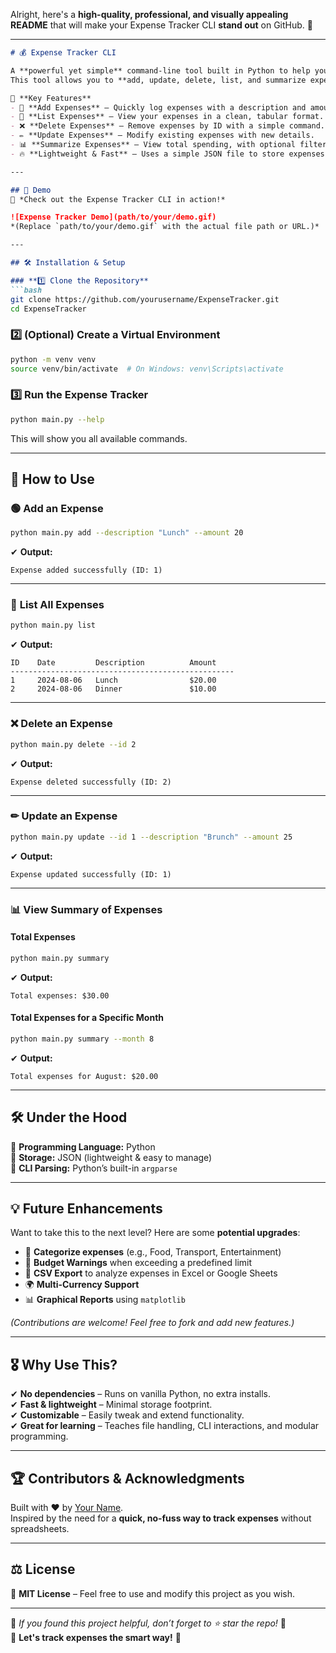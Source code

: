Alright, here's a **high-quality, professional, and visually appealing README** that will make your Expense Tracker CLI **stand out** on GitHub. 🚀  

---

```markdown
# 💰 Expense Tracker CLI

A **powerful yet simple** command-line tool built in Python to help you **track and manage expenses effortlessly.**  
This tool allows you to **add, update, delete, list, and summarize expenses**—all from your terminal. No extra dependencies required!

🎯 **Key Features**
- 📌 **Add Expenses** – Quickly log expenses with a description and amount.
- 📜 **List Expenses** – View your expenses in a clean, tabular format.
- ❌ **Delete Expenses** – Remove expenses by ID with a simple command.
- ✏ **Update Expenses** – Modify existing expenses with new details.
- 📊 **Summarize Expenses** – View total spending, with optional filtering by month.
- 🔥 **Lightweight & Fast** – Uses a simple JSON file to store expenses.

---

## 🚀 Demo
🎥 *Check out the Expense Tracker CLI in action!*  

![Expense Tracker Demo](path/to/your/demo.gif)  
*(Replace `path/to/your/demo.gif` with the actual file path or URL.)*

---

## 🛠 Installation & Setup

### **1️⃣ Clone the Repository**
```bash
git clone https://github.com/yourusername/ExpenseTracker.git
cd ExpenseTracker
```

### **2️⃣ (Optional) Create a Virtual Environment**
```bash
python -m venv venv
source venv/bin/activate  # On Windows: venv\Scripts\activate
```

### **3️⃣ Run the Expense Tracker**
```bash
python main.py --help
```

This will show you all available commands.

---

## 🎯 How to Use

### 🟢 **Add an Expense**
```bash
python main.py add --description "Lunch" --amount 20
```
✔ **Output:**  
```
Expense added successfully (ID: 1)
```

---

### 📜 **List All Expenses**
```bash
python main.py list
```
✔ **Output:**
```
ID    Date         Description          Amount    
--------------------------------------------------
1     2024-08-06   Lunch                $20.00    
2     2024-08-06   Dinner               $10.00    
```

---

### ❌ **Delete an Expense**
```bash
python main.py delete --id 2
```
✔ **Output:**
```
Expense deleted successfully (ID: 2)
```

---

### ✏ **Update an Expense**
```bash
python main.py update --id 1 --description "Brunch" --amount 25
```
✔ **Output:**
```
Expense updated successfully (ID: 1)
```

---

### 📊 **View Summary of Expenses**
#### **Total Expenses**
```bash
python main.py summary
```
✔ **Output:**
```
Total expenses: $30.00
```

#### **Total Expenses for a Specific Month**
```bash
python main.py summary --month 8
```
✔ **Output:**
```
Total expenses for August: $20.00
```

---

## 🛠 Under the Hood
🔹 **Programming Language:** Python  
🔹 **Storage:** JSON (lightweight & easy to manage)  
🔹 **CLI Parsing:** Python’s built-in `argparse`  

---

## 💡 Future Enhancements
Want to take this to the next level? Here are some **potential upgrades**:
- 📌 **Categorize expenses** (e.g., Food, Transport, Entertainment)
- 🔔 **Budget Warnings** when exceeding a predefined limit
- 📂 **CSV Export** to analyze expenses in Excel or Google Sheets
- 🌍 **Multi-Currency Support**
- 📊 **Graphical Reports** using `matplotlib`

*(Contributions are welcome! Feel free to fork and add new features.)*

---

## 🎖 Why Use This?
✔ **No dependencies** – Runs on vanilla Python, no extra installs.  
✔ **Fast & lightweight** – Minimal storage footprint.  
✔ **Customizable** – Easily tweak and extend functionality.  
✔ **Great for learning** – Teaches file handling, CLI interactions, and modular programming.

---

## 🏆 Contributors & Acknowledgments
Built with ❤️ by [Your Name](https://github.com/yourusername).  
Inspired by the need for a **quick, no-fuss way to track expenses** without spreadsheets.  

---

## ⚖ License
📜 **MIT License** – Feel free to use and modify this project as you wish.  

---

🔹 *If you found this project helpful, don’t forget to ⭐ star the repo!* 🔹  
🚀 **Let's track expenses the smart way!** 🚀
```

